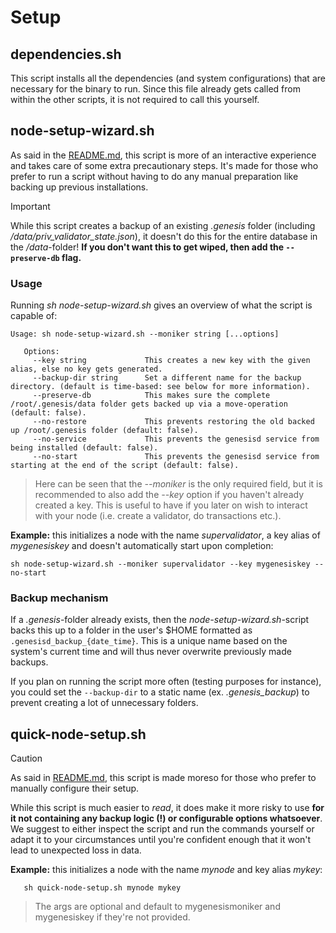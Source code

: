 # Setup

## dependencies.sh

This script installs all the dependencies (and system configurations) that are necessary for the binary to run. Since this file already gets called from within the other scripts, it is not required to call this yourself.

## node-setup-wizard.sh

As said in the [README.md](../README.md), this script is more of an interactive experience and takes care of some extra precautionary steps. It's made for those who prefer to run a script without having to do any manual preparation like backing up previous installations.

> [!IMPORTANT]
> While this script creates a backup of an existing _.genesis_ folder (including _/data/priv_validator_state.json_), it doesn't do this for the entire database in the _/data_-folder! **If you don't want this to get wiped, then add the `--preserve-db` flag.**

### Usage

Running _sh node-setup-wizard.sh_ gives an overview of what the script is capable of:

```
Usage: sh node-setup-wizard.sh --moniker string [...options]

   Options:
     --key string             This creates a new key with the given alias, else no key gets generated.
     --backup-dir string      Set a different name for the backup directory. (default is time-based: see below for more information).
     --preserve-db            This makes sure the complete /root/.genesis/data folder gets backed up via a move-operation (default: false).
     --no-restore             This prevents restoring the old backed up /root/.genesis folder (default: false).
     --no-service             This prevents the genesisd service from being installed (default: false).
     --no-start               This prevents the genesisd service from starting at the end of the script (default: false).
```

> Here can be seen that the _--moniker_ is the only required field, but it is recommended to also add the _--key_ option if you haven't already created a key. This is useful to have if you later on wish to interact with your node (i.e. create a validator, do transactions etc.).

**Example:** this initializes a node with the name _supervalidator_, a key alias of _mygenesiskey_ and doesn't automatically start upon completion:

```
sh node-setup-wizard.sh --moniker supervalidator --key mygenesiskey --no-start
```

### Backup mechanism

If a _.genesis_-folder already exists, then the _node-setup-wizard.sh_-script backs this up to a folder in the user's $HOME formatted as `.genesisd_backup_{date_time}`. This is a unique name based on the system's current time and will thus never overwrite previously made backups.

If you plan on running the script more often (testing purposes for instance), you could set the `--backup-dir` to a static name (ex. _.genesis_backup_) to prevent creating a lot of unnecessary folders.

## quick-node-setup.sh

> [!CAUTION]
> As said in [README.md](../README.md), this script is made moreso for those who prefer to manually configure their setup.
>
> While this script is much easier to _read_, it does make it more risky to use **for it not containing any backup logic (!) or configurable options whatsoever**. We suggest to either inspect the script and run the commands yourself or adapt it to your circumstances until you're confident enough that it won't lead to unexpected loss in data.

**Example:** this initializes a node with the name _mynode_ and key alias _mykey_:

```
   sh quick-node-setup.sh mynode mykey
```

> The args are optional and default to mygenesismoniker and mygenesiskey if they're not provided.
